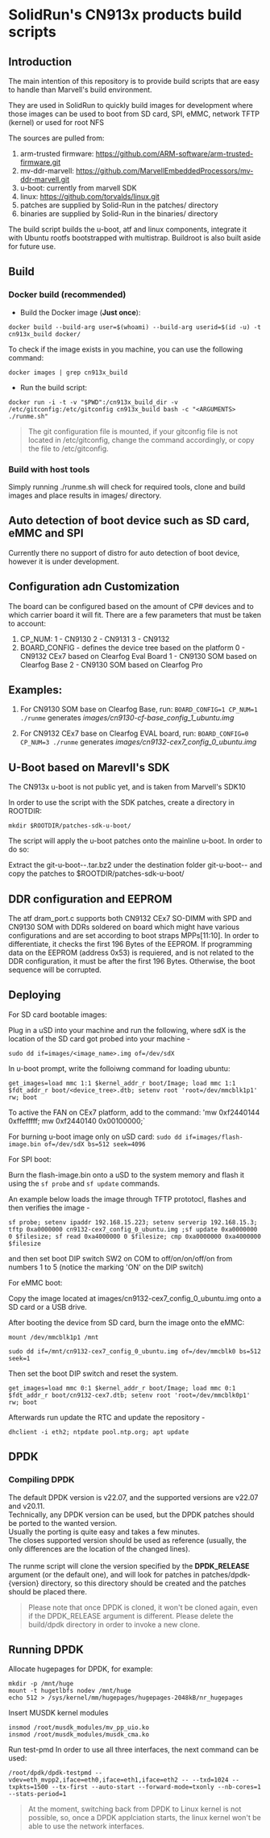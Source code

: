 # SolidRun's CN913x products build scripts

## Introduction
The main intention of this repository is to provide build scripts that are easy to handle than Marvell's build environment.

They are used in SolidRun to quickly build images for development where those images can be used to boot from SD card, SPI, eMMC, network TFTP (kernel) or used for root NFS

The sources are pulled from:
1. arm-trusted firmware: https://github.com/ARM-software/arm-trusted-firmware.git
2. mv-ddr-marvell:  https://github.com/MarvellEmbeddedProcessors/mv-ddr-marvell.git
3. u-boot: currently from marvell SDK
4. linux: https://github.com/torvalds/linux.git
5. patches are supplied by Solid-Run in the patches/ directory
6. binaries are supplied by Solid-Run in the binaries/ directory

The build script builds the u-boot, atf and linux components, integrate it with Ubuntu rootfs bootstrapped with multistrap. Buildroot is also built aside for future use.

## Build
### Docker build (recommended)

* Build the Docker image (<b>Just once</b>):

```
docker build --build-arg user=$(whoami) --build-arg userid=$(id -u) -t cn913x_build docker/
```

To check if the image exists in you machine, you can use the following command:

```
docker images | grep cn913x_build
```

* Run the build script:
```
docker run -i -t -v "$PWD":/cn913x_build_dir -v /etc/gitconfig:/etc/gitconfig cn913x_build bash -c "<ARGUMENTS> ./runme.sh"
```

> The git configuration file is mounted, if your gitconfig file is not located in /etc/gitconfig, change the command accordingly, or copy the file to /etc/gitconfig.

### Build with host tools
Simply running ./runme.sh will check for required tools, clone and build images and place results in images/ directory.

## Auto detection of boot device such as SD card, eMMC and SPI
Currently there no support of distro for auto detection of boot device, however it is under development.

## Configuration adn Customization
The board can be configured based on the amount of CP# devices and to which carrier board it will fit.
There are a few parameters that must be taken to account:

1. CP_NUM:
	1 - CN9130
	2 - CN9131
	3 - CN9132
2. BOARD_CONFIG - defines the device tree based on the platform
	0 - CN9132 CEx7 based on Clearfog Eval Board
	1 - CN9130 SOM based on Clearfog Base
	2 - CN9130 SOM based on Clearfog Pro


## Examples:
1. For CN9130 SOM base on Clearfog Base, run:
	`BOARD_CONFIG=1 CP_NUM=1 ./runme`
	generates *images/cn9130-cf-base_config_1_ubuntu.img*

2. For CN9132 CEx7 base on Clearfog EVAL board, run:
        `BOARD_CONFIG=0 CP_NUM=3 ./runme`
	generates *images/cn9132-cex7_config_0_ubuntu.img*

## U-Boot based on Marevll's SDK
The CN913x u-boot is not public yet, and is taken from Marvell's SDK10

In order to use the script with the SDK patches, create a directory in ROOTDIR:

`mkdir $ROOTDIR/patches-sdk-u-boot/`

The script will apply the u-boot patches onto the mainline u-boot. In order to do so:

Extract the git-u-boot-<version>-<release>.tar.bz2 under the destination folder git-u-boot-<version>-<release> and copy the patches to $ROOTDIR/patches-sdk-u-boot/


## DDR configuration and EEPROM
The atf dram_port.c supports both CN9132 CEx7 SO-DIMM with SPD and CN9130 SOM with DDRs soldered on board which might have various configurations and are set according to boot straps MPPs[11:10].
In order to differentiate, it checks the first 196 Bytes of the EEPROM. 
If programming data on the EEPROM (address 0x53) is requiered, and is not related to the DDR configuration, it must be after the first 196 Bytes. Otherwise, the boot sequence will be corrupted. 


## Deploying
For SD card bootable images:

Plug in a uSD into your machine and run the following, where sdX is the location of the SD card got probed into your machine -

`sudo dd if=images/<image_name>.img of=/dev/sdX`

In u-boot prompt, write the folloiwng command for loading ubuntu:

`get_images=load mmc 1:1 $kernel_addr_r boot/Image; load mmc 1:1 $fdt_addr_r boot/<device_tree>.dtb; setenv root 'root=/dev/mmcblk1p1' rw; boot`

To active the FAN on CEx7 platform, add to the command:
'mw 0xf2440144 0xffefffff; mw 0xf2440140 0x00100000;`

For burning u-boot image only on uSD card:
`sudo dd if=images/flash-image.bin of=/dev/sdX bs=512 seek=4096`


For SPI boot:

Burn the flash-image.bin onto a uSD to the system memory and flash it using the `sf probe` and `sf update` commands. 

An example below loads the image through TFTP prototocl, flashes and then verifies the image -

`sf probe; setenv ipaddr 192.168.15.223; setenv serverip 192.168.15.3; tftp 0xa0000000 cn9132-cex7_config_0_ubuntu.img ;sf update 0xa0000000 0 $filesize; sf read 0xa4000000 0 $filesize; cmp 0xa0000000 0xa4000000 $filesize`

and then set boot DIP switch SW2 on COM to off/on/on/off/on from numbers 1 to 5 (notice the marking 'ON' on the DIP switch)


For eMMC boot: 

Copy the image located at images/cn9132-cex7_config_0_ubuntu.img onto a SD card or a USB drive.

After booting the device from SD card, burn the image onto the eMMC:

`mount /dev/mmcblk1p1 /mnt`

`sudo dd if=/mnt/cn9132-cex7_config_0_ubuntu.img of=/dev/mmcblk0 bs=512 seek=1`

Then set the boot DIP switch and reset the system. 

`get_images=load mmc 0:1 $kernel_addr_r boot/Image; load mmc 0:1 $fdt_addr_r boot/cn9132-cex7.dtb; setenv root 'root=/dev/mmcblk0p1' rw; boot`

Afterwards run update the RTC and update the repository -

`dhclient -i eth2; ntpdate pool.ntp.org; apt update`

## DPDK

### Compiling DPDK
The default DPDK version is v22.07, and the supported versions are v22.07 and v20.11.<br>
Technically, any DPDK version can be used, but the DPDK patches should be ported to the wanted version.<br>
Usually the porting is quite easy and takes a few minutes.<br>
The closes supported version should be used as reference (usually, the only differences are the location of the changed lines).<br><br>
The runme script will clone the version specified by the <b>DPDK_RELEASE</b> argument (or the default one), and will look for patches in patches/dpdk-{version} directory, so this directory should be created and the patches should be placed there.<br>

> Please note that once DPDK is cloned, it won't be cloned again, even if the DPDK_RELEASE argument is different. Please delete the build/dpdk directory in order to invoke a new clone.

## Running DPDK
Allocate hugepages for DPDK, for example:

```
mkdir -p /mnt/huge
mount -t hugetlbfs nodev /mnt/huge
echo 512 > /sys/kernel/mm/hugepages/hugepages-2048kB/nr_hugepages
```

Insert MUSDK kernel modules

```
insmod /root/musdk_modules/mv_pp_uio.ko
insmod /root/musdk_modules/musdk_cma.ko
```

Run test-pmd
In order to use all three interfaces, the next command can be used:

```
/root/dpdk/dpdk-testpmd --vdev=eth_mvpp2,iface=eth0,iface=eth1,iface=eth2 -- --txd=1024 --txpkts=1500 --tx-first --auto-start --forward-mode=txonly --nb-cores=1 --stats-period=1
```

> At the moment, switching back from DPDK to Linux kernel is not possible, so, once a DPDK applciation starts, the linux kernel won't be able to use the network interfaces.
